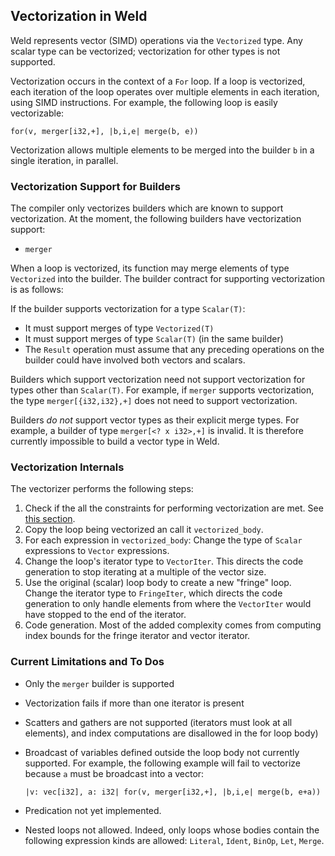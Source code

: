 ## Vectorization in Weld

Weld represents vector (SIMD) operations via the `Vectorized` type. Any scalar type can be
vectorized; vectorization for other types is not supported.

Vectorization occurs in the context of a `For` loop. If a loop is vectorized, each iteration of the
loop operates over multiple elements in each iteration, using SIMD instructions. For example, the
following loop is easily vectorizable:

```
for(v, merger[i32,+], |b,i,e| merge(b, e))
```

Vectorization allows multiple elements to be merged into the builder `b` in a single iteration, in
parallel.

### Vectorization Support for Builders

The compiler only vectorizes builders which are known to support vectorization. At the moment, the
following builders have vectorization support:

* `merger`

When a loop is vectorized, its function may merge elements of type `Vectorized` into the builder.
The builder contract for supporting vectorization is as follows:

If the builder supports vectorization for a type `Scalar(T)`:

* It must support merges of type `Vectorized(T)`
* It must support merges of type `Scalar(T)` (in the same builder)
* The `Result` operation must assume that any preceding operations on the builder could have
  involved both vectors and scalars.

Builders which support vectorization need not support vectorization for types other than
`Scalar(T)`. For example, if `merger` supports vectorization, the type `merger[{i32,i32},+]` does
not need to support vectorization.

Builders *do not* support vector types as their explicit merge types. For example, a builder of type
`merger[<? x i32>,+]` is invalid. It is therefore currently impossible to build a vector type in Weld.

### Vectorization Internals 

The vectorizer performs the following steps:

1. Check if the all the constraints for performing vectorization are met. See [this section](#current-limitations-and-to-dos).
2. Copy the loop being vectorized an call it `vectorized_body`.
3. For each expression in `vectorized_body`: Change the type of `Scalar` expressions to `Vector`
   expressions.
4. Change the loop's iterator type to `VectorIter`. This directs the code generation to stop
   iterating at a multiple of the vector size.
5. Use the original (scalar) loop body to create a new "fringe" loop. Change the iterator type to
   `FringeIter`, which directs the code generation to only handle elements from where the
   `VectorIter` would have stopped to the end of the iterator.
6. Code generation. Most of the added complexity comes from computing index bounds for the fringe
   iterator and vector iterator.

### Current Limitations and To Dos

* Only the `merger` builder is supported
* Vectorization fails if more than one iterator is present
* Scatters and gathers are not supported (iterators must look at all elements), and index
  computations are disallowed in the for loop body)
* Broadcast of variables defined outside the loop body not currently supported. For example, the
  following example will fail to vectorize because `a` must be broadcast into a vector:

  ```
  |v: vec[i32], a: i32| for(v, merger[i32,+], |b,i,e| merge(b, e+a))
  ```

* Predication not yet implemented.
* Nested loops not allowed. Indeed, only loops whose bodies contain the following expression kinds
  are allowed: `Literal`, `Ident`, `BinOp`, `Let`, `Merge`.
